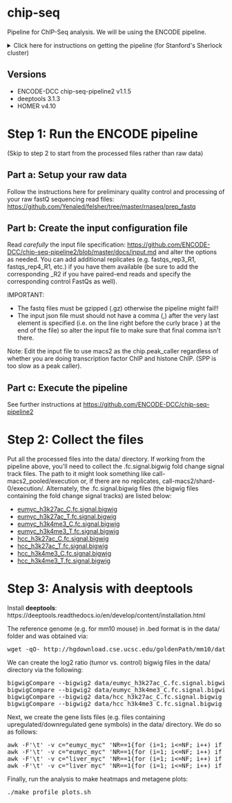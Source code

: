 # chip-seq
Pipeline for ChIP-Seq analysis. We will be using the ENCODE pipeline.
<details><summary>Click here for instructions on getting the pipeline (for Stanford's Sherlock cluster)</summary>
<p>Instructions for getting the pipeline onto Sherlock: https://github.com/ENCODE-DCC/chip-seq-pipeline2/blob/master/docs/tutorial_sherlock.md</p>
<p>We will be using Singularity so we won't be installing conda (i.e. disregard the step that specifies "For Conda users").</p>
<p>Within the new chip-seq-pipeline2 directory, edit the file <b>workflow_opts/sherlock.json</b> to remove /oak/stanford from singularity_bindpath (note: this is not necessary if the lab has paid for oak storage). Additionally, you might also want to consider having a dedicated directory within the lab group folder as a place to store all the sequencing data (e.g. /home/groups/dfelsher/delaneysequencing). In which case, you should create that directory (using mkdir) and then add that directory in singularity_bindpath. All in all, the resulting workflow_opts/sherlock.json file should look something like the following (note: v1.1.5 may be different depending on your version number):</p>
<pre>{
    "default_runtime_attributes" : {
        "slurm_partition" : "normal",
        "singularity_container" : "/home/groups/cherry/encode/pipeline_singularity_images/chip-seq-pipeline-v1.1.5.simg",
        "singularity_bindpath" : "/scratch,/lscratch,/home/groups/dfelsher/delaneysequencing,/home/groups/cherry/encode"
    }
}</pre>
</details>

## Versions

<ul>
    <li>ENCODE-DCC chip-seq-pipeline2 v1.1.5</li>
    <li>deeptools 3.1.3</li>
    <li>HOMER v4.10</li>
</ul>

# Step 1: Run the ENCODE pipeline

(Skip to step 2 to start from the processed files rather than raw data)

## Part a: Setup your raw data

Follow the instructions here for preliminary quality control and processing of your raw fastQ sequencing read files: https://github.com/Yenaled/felsher/tree/master/rnaseq/prep_fastq

## Part b: Create the input configuration file

Read <i>carefully</i> the input file specification: https://github.com/ENCODE-DCC/chip-seq-pipeline2/blob/master/docs/input.md and alter the options as needed. You can add additional replicates (e.g. fastqs_rep3_R1, fastqs_rep4_R1, etc.) if you have them available (be sure to add the corresponding _R2 if you have paired-end reads and specify the corresponding control FastQs as well).
<p>IMPORTANT:</p>
<ul>
    <li>The fastq files must be gzipped (.gz) otherwise the pipeline might fail!! </li>
    <li>The input json file must should not have a comma (,) after the very last element is specified (i.e. on the line right before the curly brace } at the end of the file) so alter the input file to make sure that final comma isn't there.</li>
 </ul>
 
Note: Edit the input file to use macs2 as the chip.peak_caller regardless of whether you are doing transcription factor ChIP and histone ChIP. (SPP is too slow as a peak caller).
 
## Part c: Execute the pipeline
 
See further instructions at https://github.com/ENCODE-DCC/chip-seq-pipeline2

# Step 2: Collect the files

Put all the processed files into the data/ directory. If working from the pipeline above, you'll need to collect the .fc.signal.bigwig fold change signal track files. The path to it might look something like call-macs2_pooled/execution or, if there are no replicates, call-macs2/shard-0/execution/. Alternately, the .fc.signal.bigwig files (the bigwig files containing the fold change signal tracks) are listed below:

<ul>
	<li><a href="https://github.com/Yenaled/felsher/releases/download/felsher/eumyc_h3k27ac_C.fc.signal.bigwig">eumyc_h3k27ac_C.fc.signal.bigwig</a></li>
	<li><a href="https://github.com/Yenaled/felsher/releases/download/felsher/eumyc_h3k27ac_T.fc.signal.bigwig">eumyc_h3k27ac_T.fc.signal.bigwig</a></li>
	<li><a href="https://github.com/Yenaled/felsher/releases/download/felsher/eumyc_h3k4me3_C.fc.signal.bigwig">eumyc_h3k4me3_C.fc.signal.bigwig</a></li>
	<li><a href="https://github.com/Yenaled/felsher/releases/download/felsher/eumyc_h3k4me3_T.fc.signal.bigwig">eumyc_h3k4me3_T.fc.signal.bigwig</a></li>
	<li><a href="https://github.com/Yenaled/felsher/releases/download/felsher/hcc_h3k27ac_C.fc.signal.bigwig">hcc_h3k27ac_C.fc.signal.bigwig</a></li>
	<li><a href="https://github.com/Yenaled/felsher/releases/download/felsher/hcc_h3k27ac_T.fc.signal.bigwig">hcc_h3k27ac_T.fc.signal.bigwig</a></li>
	<li><a href="https://github.com/Yenaled/felsher/releases/download/felsher/hcc_h3k4me3_C.fc.signal.bigwig">hcc_h3k4me3_C.fc.signal.bigwig</a></li>
	<li><a href="https://github.com/Yenaled/felsher/releases/download/felsher/hcc_h3k4me3_T.fc.signal.bigwig">hcc_h3k4me3_T.fc.signal.bigwig</a></li>
</ul>
	

# Step 3: Analysis with deeptools

<p>Install <b>deeptools</b>: https://deeptools.readthedocs.io/en/develop/content/installation.html</p>

The reference genome (e.g. for mm10 mouse) in .bed format is in the data/ folder and was obtained via:
<pre>wget -qO- http://hgdownload.cse.ucsc.edu/goldenPath/mm10/database/refGene.txt.gz | gunzip -c - | awk 'BEGIN{ OFS="\t" }{ print $3, $5, $6, $13, ".", $4  }' - > data/refGene.bed</pre>

We can create the log2 ratio (tumor vs. control) bigwig files in the data/ directory via the following:

<pre>
bigwigCompare --bigwig2 data/eumyc_h3k27ac_C.fc.signal.bigwig --bigwig1 data/eumyc_h3k27ac_T.fc.signal.bigwig --outFileName data/log2ratio_eumyc_h3k27ac.bigwig
bigwigCompare --bigwig2 data/eumyc_h3k4me3_C.fc.signal.bigwig --bigwig1 data/eumyc_h3k4me3_T.fc.signal.bigwig --outFileName data/log2ratio_eumyc_h3k4me3.bigwig
bigwigCompare --bigwig2 data/hcc_h3k27ac_C.fc.signal.bigwig --bigwig1 data/hcc_h3k27ac_T.fc.signal.bigwig --outFileName data/log2ratio_hcc_h3k27ac.bigwig
bigwigCompare --bigwig2 data/hcc_h3k4me3_C.fc.signal.bigwig --bigwig1 data/hcc_h3k4me3_T.fc.signal.bigwig --outFileName data/log2ratio_hcc_h3k4me3.bigwig
</pre>

Next, we create the gene lists files (e.g. files containing upregulated/downregulated gene symbols) in the data/ directory. We do so as follows:

<pre>
awk -F'\t' -v c="eumyc_myc" 'NR==1{for (i=1; i<=NF; i++) if ($i==c){p=i; break}; next} {print $p}' ../output/mouse_de/de_genes_down_symbols.txt > data/eumyc_down.txt
awk -F'\t' -v c="eumyc_myc" 'NR==1{for (i=1; i<=NF; i++) if ($i==c){p=i; break}; next} {print $p}' ../output/mouse_de/de_genes_up_symbols.txt > data/eumyc_up.txt
awk -F'\t' -v c="liver_myc" 'NR==1{for (i=1; i<=NF; i++) if ($i==c){p=i; break}; next} {print $p}' ../output/mouse_de/de_genes_down_symbols.txt > data/hcc_down.txt
awk -F'\t' -v c="liver_myc" 'NR==1{for (i=1; i<=NF; i++) if ($i==c){p=i; break}; next} {print $p}' ../output/mouse_de/de_genes_up_symbols.txt > data/hcc_up.txt
</pre>

Finally, run the analysis to make heatmaps and metagene plots:

<pre>./make_profile_plots.sh</pre>

